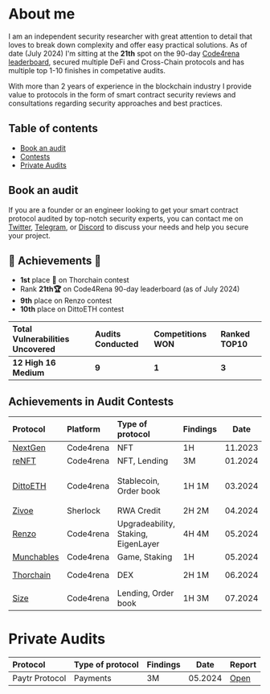# About me

I am an independent security researcher with great attention to detail that loves to break down complexity and offer easy practical solutions. As of date (July 2024) I'm sitting at the **21th** spot on the 90-day [Code4rena leaderboard](https://code4rena.com/@ilchovski), secured multiple DeFi and Cross-Chain protocols and has multiple top 1-10 finishes in competative audits.

With more than 2 years of experience in the blockchain industry I provide value to protocols in the form of smart contract security reviews and consultations regarding security approaches and best practices.

## Table of contents

 - [Book an audit](#book-an-audit)
 - [Contests](#contests)
 - [Private Audits](#private-audits)

## Book an audit

If you are a founder or an engineer looking to get your smart contract protocol audited by top-notch security experts, you can contact me on [Twitter](https://x.com/ilchovski98), [Telegram](https://t.me/ilchovski), or [Discord](https://discordapp.com/users/655489778669846549) to discuss your needs and help you secure your project.

## 🥇 Achievements 🥇

- **1st** place 🥇 on Thorchain contest
- Rank **21th🏆** on Code4Rena 90-day leaderboard (as of July 2024)
- **9th** place on Renzo contest
- **10th** place on DittoETH contest

| Total Vulnerabilities Uncovered  | Audits Conducted  | Competitions WON | Ranked TOP10 
| :------------ | :------------| :------------ | :------------ |
|**12 High** **16 Medium** |**9** | **1** |**3**|

## Achievements in Audit Contests

| Protocol                                                                  | Platform  | Type of protocol              | Findings| Date | My report|Info                                                                                     |
| :----------------------------------------------------------------------- | :-------- | :---------------------------- | :------------------------- |--- |:--------------------------------------------------------------------------------------------- |-------------------------| 
| [NextGen](https://code4rena.com/audits/2023-10-nextgen#top)  | Code4rena  | NFT              | 1H  | 11.2023             | [Open](./audits/contests/Code4rena/NextGen.md)| 
| [reNFT](https://code4rena.com/audits/2024-01-renft#top)  | Code4rena  | NFT, Lending              | 3M  | 01.2024            | [Open](./audits/contests/Code4rena/reNFT_.md) |
| [DittoETH](https://code4rena.com/audits/2024-03-dittoeth#top)  | Code4rena  | Stablecoin, Order book              | 1H 1M  | 03.2024             | [Open](./audits/contests/Code4rena/DittoETH.md)| Ranked **Top 10** ⭐️
| [Zivoe](https://audits.sherlock.xyz/contests/280)  | Sherlock  | RWA Credit              | 2H 2M  | 04.2024             | [Open](./audits/contests/Sherlock/Zivoe.md)| 
| [Renzo](https://code4rena.com/audits/2024-04-renzo#top)  | Code4rena  | Upgradeability, Staking, EigenLayer  | 4H 4M  | 05.2024            | [Open](./audits/contests/Code4rena/Renzo.md) | Ranked **9th** ⭐️
| [Munchables](https://code4rena.com/audits/2024-05-munchables#top)  | Code4rena  | Game, Staking  | 1H  | 05.2024            | [Open](./audits/contests/Code4rena/Munchables.md) | 
| [Thorchain](https://code4rena.com/audits/2024-06-thorchain#top)  | Code4rena  | DEX  | 2H 1M  | 06.2024            | Coming Soon | Ranked **1st** 🥇
| [Size](https://code4rena.com/audits/2024-06-size#top)  | Code4rena  | Lending, Order book  | 1H 3M  | 07.2024            | Coming Soon |

# Private Audits
| Protocol                                                                    | Type of protocol              | Findings| Date | Report
| :----------------------------------------------------------------------- | :---------------------------- | :------------------------- |--- |:---------------------------------------------------------------------------------------------
| Paytr Protocol   | Payments              | 3M  | 05.2024             | [Open](./audits/private/Paytr-protocol.md)
